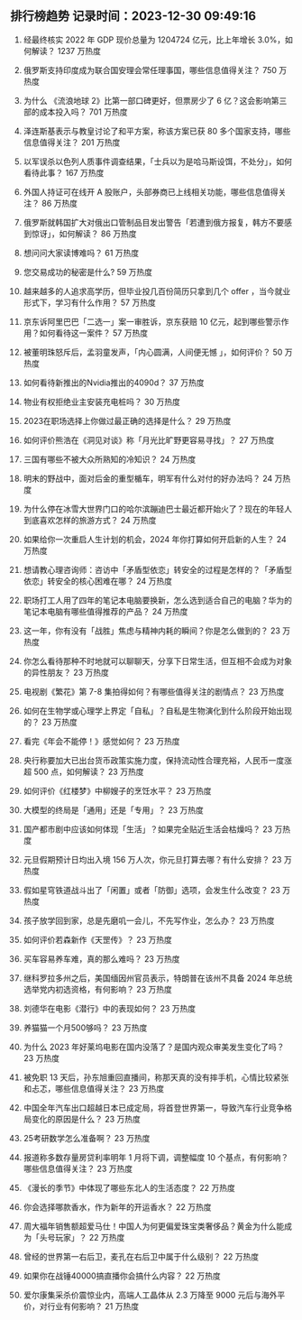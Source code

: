 
## 排行榜趋势 记录时间：2023-12-30 09:49:16
  
  1. 经最终核实 2022 年 GDP 现价总量为 1204724 亿元，比上年增长 3.0%，如何解读？ 1237 万热度
    
  2. 俄罗斯支持印度成为联合国安理会常任理事国，哪些信息值得关注？ 750 万热度
    
  3. 为什么 《流浪地球 2》比第一部口碑更好，但票房少了 6 亿？这会影响第三部的成本投入吗？ 701 万热度
    
  4. 泽连斯基表示与教皇讨论了和平方案，称该方案已获 80 多个国家支持，哪些信息值得关注？ 201 万热度
    
  5. 以军误杀以色列人质事件调查结果，「士兵以为是哈马斯设饵，不处分」，如何看待此事？ 167 万热度
    
  6. 外国人持证可在线开 A 股账户，头部券商已上线相关功能，哪些信息值得关注？ 86 万热度
    
  7. 俄罗斯就韩国扩大对俄出口管制品目发出警告「若遭到俄方报复，韩方不要感到惊讶」，如何解读？ 86 万热度
    
  8. 想问问大家读博难吗？ 61 万热度
    
  9. 您交易成功的秘密是什么? 59 万热度
    
  10. 越来越多的人追求高学历，但毕业投几百份简历只拿到几个 offer ，当今就业形式下，学习有什么作用？ 57 万热度
    
  11. 京东诉阿里巴巴「二选一」案一审胜诉，京东获赔 10 亿元，起到哪些警示作用？如何看待这一案件？ 57 万热度
    
  12. 被董明珠怒斥后，孟羽童发声，「内心圆满，人间便无憾 」，如何评价？ 50 万热度
    
  13. 如何看待新推出的Nvidia推出的4090d？ 37 万热度
    
  14. 物业有权拒绝业主安装充电桩吗？ 30 万热度
    
  15. 2023在职场选择上你做过最正确的选择是什么？ 29 万热度
    
  16. 如何评价熊浩在《洞见对谈》称「月光比旷野更容易寻找」？ 27 万热度
    
  17. 三国有哪些不被大众所熟知的冷知识？ 24 万热度
    
  18. 明末的野战中，面对后金的重型楯车，明军有什么对付的好办法吗？ 24 万热度
    
  19. 为什么停在冰雪大世界门口的哈尔滨蹦迪巴士最近都开始火了？现在的年轻人到底喜欢怎样的旅游方式？ 24 万热度
    
  20. 如果给你一次重启人生计划的机会，2024 年你打算如何开启新的人生？ 24 万热度
    
  21. 想请教心理咨询师：咨访中「矛盾型依恋」转安全的过程是怎样的？「矛盾型依恋」转安全的核心困难在哪？ 24 万热度
    
  22. 职场打工人用了四年的笔记本电脑要换新，怎么选到适合自己的电脑？华为的笔记本电脑有哪些值得推荐的产品？ 24 万热度
    
  23. 这一年，你有没有「战胜」焦虑与精神内耗的瞬间？你是怎么做到的？ 23 万热度
    
  24. 你怎么看待那种不时地就可以聊聊天，分享下日常生活，但互相不会成为对象的异性朋友？ 23 万热度
    
  25. 电视剧《繁花》第 7-8 集拍得如何？有哪些值得关注的剧情点？ 23 万热度
    
  26. 如何在生物学或心理学上界定「自私」？自私是生物演化到什么阶段开始出现的？ 23 万热度
    
  27. 看完《年会不能停！》感觉如何？ 23 万热度
    
  28. 央行称要加大已出台货币政策实施力度，保持流动性合理充裕，人民币一度涨超 500 点，如何解读？ 23 万热度
    
  29. 如何评价《红楼梦》中柳嫂子的烹饪水平？ 23 万热度
    
  30. 大模型的终局是「通用」还是「专用」？ 23 万热度
    
  31. 国产都市剧中应该如何体现「生活」？如果完全贴近生活会枯燥吗？ 23 万热度
    
  32. 元旦假期预计日均出入境 156 万人次，你元旦打算去哪？有什么安排？ 23 万热度
    
  33. 假如星穹铁道战斗出了「闲置」或者「防御」选项，会发生什么改变？ 23 万热度
    
  34. 孩子放学回到家，总是先磨叽一会儿，不先写作业，怎么办？ 23 万热度
    
  35. 如何评价若森新作《天罡传》？ 23 万热度
    
  36. 买车容易养车难，真的那么难吗？ 23 万热度
    
  37. 继科罗拉多州之后，美国缅因州官员表示，特朗普在该州不具备 2024 年总统选举党内初选资格，有何影响？ 23 万热度
    
  38. 刘德华在电影《潜行》中的表现如何？ 23 万热度
    
  39. 养猫猫一个月500够吗？ 23 万热度
    
  40. 为什么 2023 年好莱坞电影在国内没落了？是国内观众审美发生变化了吗？ 23 万热度
    
  41. 被免职 13 天后，孙东旭重回直播间，称那天真的没有摔手机，心情比较紧张和忐忑，哪些信息值得关注？ 23 万热度
    
  42. 中国全年汽车出口超越日本已成定局，将首登世界第一，导致汽车行业竞争格局变化的原因是什么？ 23 万热度
    
  43. 25考研数学怎么准备啊？ 23 万热度
    
  44. 报道称多数存量房贷利率明年 1 月将下调，调整幅度 10 个基点，有何影响？哪些信息值得关注？ 23 万热度
    
  45. 《漫长的季节》中体现了哪些东北人的生活态度？ 22 万热度
    
  46. 你会选择哪款香水，作为新年的开运香水？ 22 万热度
    
  47. 周大福年销售额超爱马仕！中国人为何更偏爱珠宝类奢侈品？黄金为什么能成为「头号玩家」？ 22 万热度
    
  48. 曾经的世界第一右后卫，麦孔在右后卫中属于什么级别？ 22 万热度
    
  49. 如果你在战锤40000搞直播你会搞什么内容？ 22 万热度
    
  50. 爱尔康集采杀价震惊业内，高端人工晶体从 2.3 万降至 9000 元后与海外平价，对行业有何影响？ 21 万热度
    